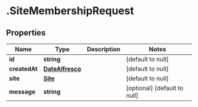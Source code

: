 # .SiteMembershipRequest

## Properties
Name | Type | Description | Notes
------------ | ------------- | ------------- | -------------
**id** | **string** |  | [default to null]
**createdAt** | [**DateAlfresco**](DateAlfresco.md) |  | [default to null]
**site** | [**Site**](Site.md) |  | [default to null]
**message** | **string** |  | [optional] [default to null]


